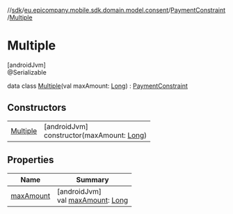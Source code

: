 //[sdk](../../../../index.md)/[eu.epicompany.mobile.sdk.domain.model.consent](../../index.md)/[PaymentConstraint](../index.md)/[Multiple](index.md)

# Multiple

[androidJvm]\
@Serializable

data class [Multiple](index.md)(val maxAmount: [Long](https://kotlinlang.org/api/latest/jvm/stdlib/kotlin/-long/index.html)) : [PaymentConstraint](../index.md)

## Constructors

| | |
|---|---|
| [Multiple](-multiple.md) | [androidJvm]<br>constructor(maxAmount: [Long](https://kotlinlang.org/api/latest/jvm/stdlib/kotlin/-long/index.html)) |

## Properties

| Name | Summary |
|---|---|
| [maxAmount](max-amount.md) | [androidJvm]<br>val [maxAmount](max-amount.md): [Long](https://kotlinlang.org/api/latest/jvm/stdlib/kotlin/-long/index.html) |
